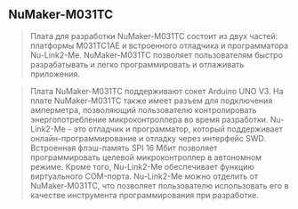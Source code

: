 ## NuMaker-M031TC  

> Плата для разработки NuMaker-M031TC состоит из двух частей: платформы M031TC1AE и встроенного отладчика и программатора Nu-Link2-Me. NuMaker-M031TC позволяет пользователям быстро разрабатывать и легко программировать и отлаживать приложения.   

> Плата NuMaker-M031TC поддерживают сокет Arduino UNO V3. На плате NuMaker-M031TC также имеет разъем для подключения амперметра, позволяющий пользователю контролировать энергопотребление микроконтроллера во время разработки.
> Nu-Link2-Me - это отладчик и программатор, который поддерживает онлайн-программирование и отладку через интерфейс SWD.
> Встроенная флэш-память SPI 16 Мбит позволяет программировать целевой микроконтроллер в автономном режиме. Кроме того, Nu-Link2-Me обеспечивает функцию виртуального COM-порта.
> Nu-Link2-Me можно отделить от NuMaker-M031TC, что позволяет пользователю использовать его в качестве инструмента программирования при разработке.

 




